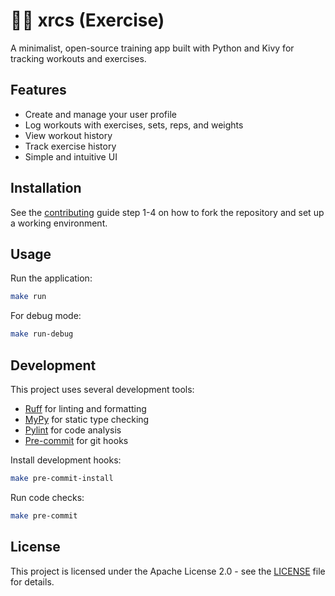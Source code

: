 # 🏋️‍♂️ xrcs (Exercise)

A minimalist, open-source training app built with Python and Kivy for tracking workouts and exercises.

## Features

- Create and manage your user profile
- Log workouts with exercises, sets, reps, and weights
- View workout history
- Track exercise history
- Simple and intuitive UI

## Installation

See the [contributing](./CONTRIBUTING.md#create-a-pull-request) guide step 1-4 on how to fork the repository and set up a working environment.

## Usage

Run the application:
```bash
make run
```

For debug mode:
```bash
make run-debug
```

## Development

This project uses several development tools:

- [Ruff](https://github.com/astral-sh/ruff) for linting and formatting
- [MyPy](https://mypy.readthedocs.io/) for static type checking
- [Pylint](https://pylint.readthedocs.io/) for code analysis
- [Pre-commit](https://pre-commit.com/) for git hooks

Install development hooks:
```bash
make pre-commit-install
```

Run code checks:
```bash
make pre-commit
```

## License

This project is licensed under the Apache License 2.0 - see the [LICENSE](./LICENSE) file for details.
